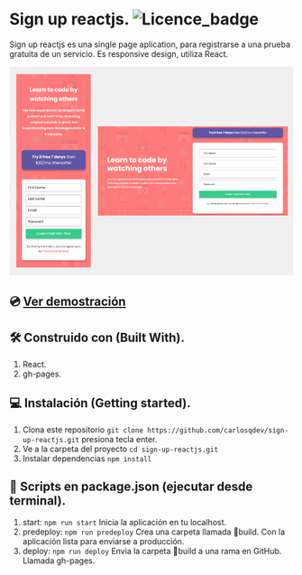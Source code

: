 # Sign up reactjs. ![Licence_badge](https://img.shields.io/github/license/carlosqdev/react-pricing-component?style=for-the-badge)

Sign up reactjs es una single page aplication, para registrarse a una prueba gratuita de un servicio. Es responsive design, utiliza React.

![demo](https://github.com/carlosqdev/sign-up-reactjs/blob/main/Thumbail-sign-up-reactjs.png?raw=true)

## 💿 [Ver demostración](https://carlosqdev.github.io/sign-up-reactjs)

## 🛠 Construido con (Built With).
1. React.
2. gh-pages.

## 💻 Instalación (Getting started).
1. Clona este repositorio `git clone https://github.com/carlosqdev/sign-up-reactjs.git` presiona tecla enter.
2. Ve a la carpeta del proyecto `cd sign-up-reactjs.git`
3. Instalar dependencias `npm install`

## 📜 Scripts en package.json (ejecutar desde terminal).
1. start: `npm run start` Inicia la aplicación en tu localhost.
2. predeploy: `npm run predeploy` Crea una carpeta llamada 📁build. Con la aplicación lista para enviarse a producción.
3. deploy: `npm run deploy` Envia la carpeta 📁build a una rama en GitHub. Llamada gh-pages.
